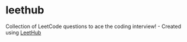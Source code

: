 # leethub
Collection of LeetCode questions to ace the coding interview! - Created using [LeetHub](https://github.com/QasimWani/LeetHub)
